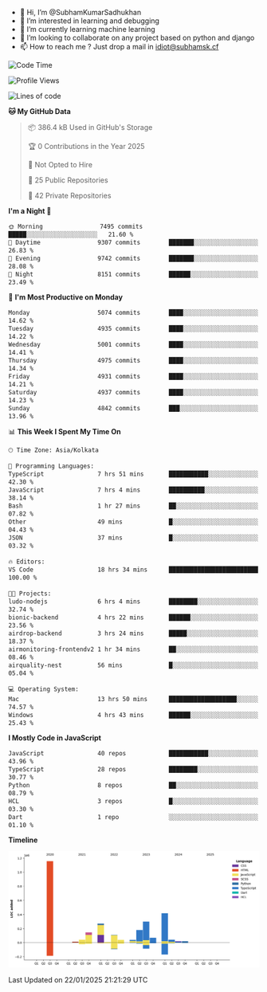 - 👋 Hi, I’m @SubhamKumarSadhukhan
- 👀 I’m interested in learning and debugging
- 🌱 I’m currently learning machine learning
- 💞️ I’m looking to collaborate on any project based on python and django
- 📫 How to reach me ?
      Just drop a mail in idiot@subhamsk.cf

<!---
SubhamKumarSadhukhan/SubhamKumarSadhukhan is a ✨ special ✨ repository because its `README.md` (this file) appears on your GitHub profile.
You can click the Preview link to take a look at your changes.
--->


<!--START_SECTION:waka-->
![Code Time](http://img.shields.io/badge/Code%20Time-2%2C728%20hrs%2031%20mins-blue)

![Profile Views](http://img.shields.io/badge/Profile%20Views-0-blue)

![Lines of code](https://img.shields.io/badge/From%20Hello%20World%20I%27ve%20Written-2.8%20million%20lines%20of%20code-blue)

**🐱 My GitHub Data** 

> 📦 386.4 kB Used in GitHub's Storage 
 > 
> 🏆 0 Contributions in the Year 2025
 > 
> 🚫 Not Opted to Hire
 > 
> 📜 25 Public Repositories 
 > 
> 🔑 42 Private Repositories 
 > 
**I'm a Night 🦉** 

```text
🌞 Morning                7495 commits        █████░░░░░░░░░░░░░░░░░░░░   21.60 % 
🌆 Daytime                9307 commits        ███████░░░░░░░░░░░░░░░░░░   26.83 % 
🌃 Evening                9742 commits        ███████░░░░░░░░░░░░░░░░░░   28.08 % 
🌙 Night                  8151 commits        ██████░░░░░░░░░░░░░░░░░░░   23.49 % 
```
📅 **I'm Most Productive on Monday** 

```text
Monday                   5074 commits        ████░░░░░░░░░░░░░░░░░░░░░   14.62 % 
Tuesday                  4935 commits        ████░░░░░░░░░░░░░░░░░░░░░   14.22 % 
Wednesday                5001 commits        ████░░░░░░░░░░░░░░░░░░░░░   14.41 % 
Thursday                 4975 commits        ████░░░░░░░░░░░░░░░░░░░░░   14.34 % 
Friday                   4931 commits        ████░░░░░░░░░░░░░░░░░░░░░   14.21 % 
Saturday                 4937 commits        ████░░░░░░░░░░░░░░░░░░░░░   14.23 % 
Sunday                   4842 commits        ███░░░░░░░░░░░░░░░░░░░░░░   13.96 % 
```


📊 **This Week I Spent My Time On** 

```text
🕑︎ Time Zone: Asia/Kolkata

💬 Programming Languages: 
TypeScript               7 hrs 51 mins       ███████████░░░░░░░░░░░░░░   42.30 % 
JavaScript               7 hrs 4 mins        ██████████░░░░░░░░░░░░░░░   38.14 % 
Bash                     1 hr 27 mins        ██░░░░░░░░░░░░░░░░░░░░░░░   07.82 % 
Other                    49 mins             █░░░░░░░░░░░░░░░░░░░░░░░░   04.43 % 
JSON                     37 mins             █░░░░░░░░░░░░░░░░░░░░░░░░   03.32 % 

🔥 Editors: 
VS Code                  18 hrs 34 mins      █████████████████████████   100.00 % 

🐱‍💻 Projects: 
ludo-nodejs              6 hrs 4 mins        ████████░░░░░░░░░░░░░░░░░   32.74 % 
bionic-backend           4 hrs 22 mins       ██████░░░░░░░░░░░░░░░░░░░   23.56 % 
airdrop-backend          3 hrs 24 mins       █████░░░░░░░░░░░░░░░░░░░░   18.37 % 
airmonitoring-frontendv2 1 hr 34 mins        ██░░░░░░░░░░░░░░░░░░░░░░░   08.46 % 
airquality-nest          56 mins             █░░░░░░░░░░░░░░░░░░░░░░░░   05.04 % 

💻 Operating System: 
Mac                      13 hrs 50 mins      ███████████████████░░░░░░   74.57 % 
Windows                  4 hrs 43 mins       ██████░░░░░░░░░░░░░░░░░░░   25.43 % 
```

**I Mostly Code in JavaScript** 

```text
JavaScript               40 repos            ███████████░░░░░░░░░░░░░░   43.96 % 
TypeScript               28 repos            ████████░░░░░░░░░░░░░░░░░   30.77 % 
Python                   8 repos             ██░░░░░░░░░░░░░░░░░░░░░░░   08.79 % 
HCL                      3 repos             █░░░░░░░░░░░░░░░░░░░░░░░░   03.30 % 
Dart                     1 repo              ░░░░░░░░░░░░░░░░░░░░░░░░░   01.10 % 
```



**Timeline**

![Lines of Code chart](https://raw.githubusercontent.com/SubhamKumarSadhukhan/SubhamKumarSadhukhan/main/assets/bar_graph.png)


 Last Updated on 22/01/2025 21:21:29 UTC
<!--END_SECTION:waka-->
